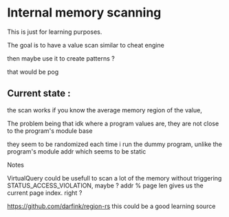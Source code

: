 # Internal memory scanning

This is just for learning purposes.

The goal is to have a value scan similar to cheat engine

then maybe use it to create patterns ?

that would be pog

## Current state :
the scan works if you know the average memory region of the value,

The problem being that idk where a program values are, they are not close to the program's module base

they seem to be randomized each time i run the dummy program, unlike the program's module addr which seems to be static


Notes

VirtualQuery could be usefull to scan a lot of the memory without triggering STATUS_ACCESS_VIOLATION, maybe ?
addr % page len gives us the current page index. right ?

https://github.com/darfink/region-rs this could be a good learning source 